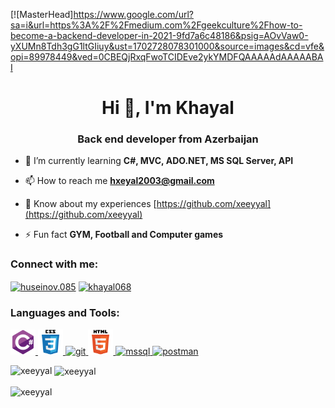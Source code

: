 [![MasterHead]https://www.google.com/url?sa=i&url=https%3A%2F%2Fmedium.com%2Fgeekculture%2Fhow-to-become-a-backend-developer-in-2021-9fd7a6c48186&psig=AOvVaw0-yXUMn8Tdh3gG1ltGIiuy&ust=1702728078301000&source=images&cd=vfe&opi=89978449&ved=0CBEQjRxqFwoTCIDEve2ykYMDFQAAAAAdAAAAABAI
<h1 align="center">Hi 👋, I'm Khayal</h1>
<h3 align="center">Back end developer from Azerbaijan</h3>

- 🌱 I’m currently learning **C#, MVC, ADO.NET, MS SQL Server, API**

- 📫 How to reach me **hxeyal2003@gmail.com**

- 📄 Know about my experiences [https://github.com/xeeyyal](https://github.com/xeeyyal)

- ⚡ Fun fact **GYM, Football and Computer games**

<h3 align="left">Connect with me:</h3>
<p align="left">
<a href="https://instagram.com/huseinov.085" target="blank"><img align="center" src="https://raw.githubusercontent.com/rahuldkjain/github-profile-readme-generator/master/src/images/icons/Social/instagram.svg" alt="huseinov.085" height="30" width="40" /></a>
<a href="https://www.youtube.com/c/khayal068" target="blank"><img align="center" src="https://raw.githubusercontent.com/rahuldkjain/github-profile-readme-generator/master/src/images/icons/Social/youtube.svg" alt="khayal068" height="30" width="40" /></a>
</p>

<h3 align="left">Languages and Tools:</h3>
<p align="left"> <a href="https://www.w3schools.com/cs/" target="_blank" rel="noreferrer"> <img src="https://raw.githubusercontent.com/devicons/devicon/master/icons/csharp/csharp-original.svg" alt="csharp" width="40" height="40"/> </a> <a href="https://www.w3schools.com/css/" target="_blank" rel="noreferrer"> <img src="https://raw.githubusercontent.com/devicons/devicon/master/icons/css3/css3-original-wordmark.svg" alt="css3" width="40" height="40"/> </a> <a href="https://git-scm.com/" target="_blank" rel="noreferrer"> <img src="https://www.vectorlogo.zone/logos/git-scm/git-scm-icon.svg" alt="git" width="40" height="40"/> </a> <a href="https://www.w3.org/html/" target="_blank" rel="noreferrer"> <img src="https://raw.githubusercontent.com/devicons/devicon/master/icons/html5/html5-original-wordmark.svg" alt="html5" width="40" height="40"/> </a> <a href="https://www.microsoft.com/en-us/sql-server" target="_blank" rel="noreferrer"> <img src="https://www.svgrepo.com/show/303229/microsoft-sql-server-logo.svg" alt="mssql" width="40" height="40"/> </a> <a href="https://postman.com" target="_blank" rel="noreferrer"> <img src="https://www.vectorlogo.zone/logos/getpostman/getpostman-icon.svg" alt="postman" width="40" height="40"/> </a> </p>

<p><img align="left" src="https://github-readme-stats.vercel.app/api/top-langs?username=xeeyyal&show_icons=true&locale=en&layout=compact" alt="xeeyyal" /></p>

<p>&nbsp;<img align="center" src="https://github-readme-stats.vercel.app/api?username=xeeyyal&show_icons=true&locale=en" alt="xeeyyal" /></p>

<p><img align="center" src="https://github-readme-streak-stats.herokuapp.com/?user=xeeyyal&" alt="xeeyyal" /></p>
